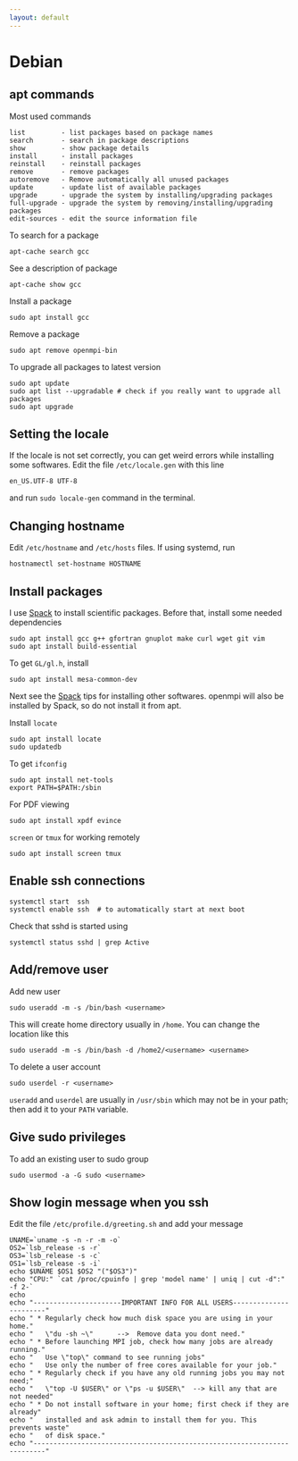 ```yaml
---
layout: default
---
```


# Debian

## apt commands

Most used commands

```text
list         - list packages based on package names
search       - search in package descriptions
show         - show package details
install      - install packages
reinstall    - reinstall packages
remove       - remove packages
autoremove   - Remove automatically all unused packages
update       - update list of available packages
upgrade      - upgrade the system by installing/upgrading packages
full-upgrade - upgrade the system by removing/installing/upgrading packages
edit-sources - edit the source information file
```

To search for a package

```shell
apt-cache search gcc
```

See a description of package

```shell
apt-cache show gcc
```

Install a package

```shell
sudo apt install gcc
```

Remove a package

```shell
sudo apt remove openmpi-bin
```

To upgrade all packages to latest version

```shell
sudo apt update
sudo apt list --upgradable # check if you really want to upgrade all packages
sudo apt upgrade
```

## Setting the locale

If the locale is not set correctly, you can get weird errors while installing some softwares. Edit the file `/etc/locale.gen` with this line

```text
en_US.UTF-8 UTF-8
```

and run `sudo locale-gen` command in the terminal.

## Changing hostname

Edit `/etc/hostname` and `/etc/hosts` files. If using systemd, run

```shell
hostnamectl set-hostname HOSTNAME
```

## Install packages

I use [Spack](comp/spack.html) to install scientific packages. Before that, install some needed dependencies

```shell
sudo apt install gcc g++ gfortran gnuplot make curl wget git vim
sudo apt install build-essential
```

To get `GL/gl.h`, install

```shell
sudo apt install mesa-common-dev
```

Next see the [Spack](comp/spack.html) tips for installing other softwares. openmpi will also be installed by Spack, so do not install it from apt.

Install `locate`

```shell
sudo apt install locate
sudo updatedb
```

To get `ifconfig`

```shell
sudo apt install net-tools
export PATH=$PATH:/sbin
```

For PDF viewing

```shell
sudo apt install xpdf evince
```

`screen` or `tmux` for working remotely

```shell
sudo apt install screen tmux
```

## Enable ssh connections

```shell
systemctl start  ssh
systemctl enable ssh  # to automatically start at next boot
```

Check that sshd is started using

```shell
systemctl status sshd | grep Active
```

## Add/remove user

Add new user

```shell
sudo useradd -m -s /bin/bash <username>
```

This will create home directory usually in `/home`. You can change the location like this

```shell
sudo useradd -m -s /bin/bash -d /home2/<username> <username>
```

To delete a user account

```shell
sudo userdel -r <username>
```

`useradd` and `userdel` are usually in `/usr/sbin` which may not be in your path; then add it to your `PATH` variable.

## Give sudo privileges

To add an existing user to sudo group

```shell
sudo usermod -a -G sudo <username>
```

## Show login message when you ssh

Edit the file `/etc/profile.d/greeting.sh` and add your message

```shell
UNAME=`uname -s -n -r -m -o`
OS2=`lsb_release -s -r`
OS3=`lsb_release -s -c`
OS1=`lsb_release -s -i`
echo $UNAME $OS1 $OS2 "("$OS3")"
echo "CPU:" `cat /proc/cpuinfo | grep 'model name' | uniq | cut -d":" -f 2-`
echo
echo "----------------------IMPORTANT INFO FOR ALL USERS-----------------------"
echo " * Regularly check how much disk space you are using in your home."
echo "   \"du -sh ~\"      -->  Remove data you dont need."
echo " * Before launching MPI job, check how many jobs are already running."
echo "   Use \"top\" command to see running jobs"
echo "   Use only the number of free cores available for your job."
echo " * Regularly check if you have any old running jobs you may not need;"
echo "   \"top -U $USER\" or \"ps -u $USER\"  --> kill any that are not needed"
echo " * Do not install software in your home; first check if they are already"
echo "   installed and ask admin to install them for you. This prevents waste"
echo "   of disk space."
echo "-------------------------------------------------------------------------"
```
